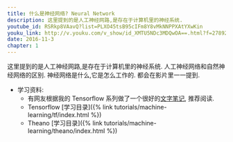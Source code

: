 ```yaml
---
title: 什么是神经网络? Neural Network
description: 这里提到的是人工神经网路,是存在于计算机里的神经系统.
youtube_id: RSRkp8VAavQ?list=PLXO45tsB95cIFm8Y8vMkNNPPXAtYXwKin
youku_link: http://v.youku.com/v_show/id_XMTU5NDc3MDQwOA==.html?f=27892935&o=1
date: 2016-11-3
chapter: 1
---
```



这里提到的是人工神经网路,是存在于计算机里的神经系统.
人工神经网络和自然神经网络的区别. 神经网络是什么,它是怎么工作的. 
都会在影片里一一提到.

* 学习资料: 
  * 有网友根据我的 Tensorflow 系列做了一个很好的[文字笔记](http://www.jianshu.com/p/e112012a4b2d), 推荐阅读.
  * Tensorflow [学习目录]({% link tutorials/machine-learning/tf/index.html %})
  * Theano [学习目录]({% link tutorials/machine-learning/theano/index.html %})